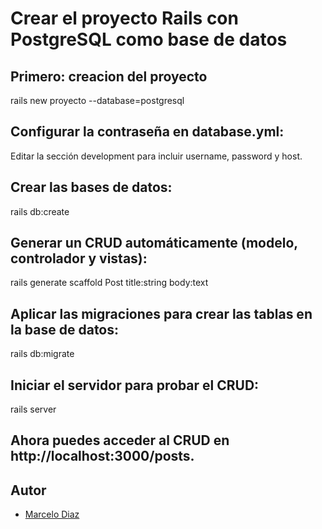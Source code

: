 
# Crear el proyecto Rails con PostgreSQL como base de datos


## Primero: creacion del proyecto


 rails new proyecto --database=postgresql


## Configurar la contraseña en database.yml:


Editar la sección development para incluir username, password y host.
## Crear las bases de datos:

 rails db:create


## Generar un CRUD automáticamente (modelo, controlador y vistas):

 rails generate scaffold Post title:string body:text


## Aplicar las migraciones para crear las tablas en la base de datos:

 rails db:migrate


## Iniciar el servidor para probar el CRUD:

 rails server


## Ahora puedes acceder al CRUD en http://localhost:3000/posts.

## Autor

- [Marcelo Diaz](https://www.github.com/diazarm)

